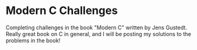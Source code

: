 # Modern C Challenges
 Completing challenges in the book "Modern C" written by Jens Gustedt. Really great book on C in general, and I will be posting my
 solutions to the problems in the book!
